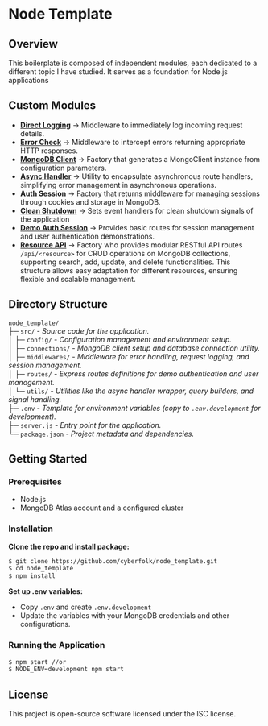 # Node Template

## Overview

This boilerplate is composed of independent modules, each dedicated to a different topic I have studied. It serves as a foundation for Node.js applications

## Custom Modules

-   **[Direct Logging](./src/middlewares/directLogger.js)** &rarr; Middleware to immediately log incoming request details.
-   **[Error Check](./src/middlewares/errorCheck.js)** &rarr; Middleware to intercept errors returning appropriate HTTP responses.
-   **[MongoDB Client](./src/connections/mongoClient.js)** &rarr; Factory that generates a MongoClient instance from configuration parameters.
-   **[Async Handler](./src/utils/asyncHandler.js)** &rarr; Utility to encapsulate asynchronous route handlers, simplifying error management in asynchronous operations.
-   **[Auth Session](./src/middlewares/authSession.js)** &rarr; Factory that returns middleware for managing sessions through cookies and storage in MongoDB.
-   **[Clean Shutdown](./src/utils/eventHandler.js)** &rarr; Sets event handlers for clean shutdown signals of the application
-   **[Demo Auth Session](./src/routes/demoAuthSession.js)** &rarr; Provides basic routes for session management and user authentication demonstrations.
-   **[Resource API](./src/routes/resource.js)** &rarr; Factory who provides modular RESTful API routes `/api/<resource>` for CRUD operations on MongoDB collections, supporting search, add, update, and delete functionalities. This structure allows easy adaptation for different resources, ensuring flexible and scalable management.

## Directory Structure

`node_template/`  
├─ `src/` _- Source code for the application._  
│ ├─ `config/` _- Configuration management and environment setup._  
│ ├─ `connections/` _- MongoDB client setup and database connection utility._  
│ ├─ `middlewares/` _- Middleware for error handling, request logging, and session management._  
│ ├─ `routes/` _- Express routes definitions for demo authentication and user management._  
│ └─ `utils/` _- Utilities like the async handler wrapper, query builders, and signal handling._  
├─ `.env` _- Template for environment variables (copy to `.env.development` for development)._  
├─ `server.js` _- Entry point for the application._  
└─ `package.json` _- Project metadata and dependencies._

## Getting Started

### Prerequisites

-   Node.js
-   MongoDB Atlas account and a configured cluster

### Installation

**Clone the repo and install package:**

```bash
$ git clone https://github.com/cyberfolk/node_template.git
$ cd node_template
$ npm install
```

**Set up .env variables:**

-   Copy `.env` and create `.env.development`
-   Update the variables with your MongoDB credentials and other configurations.

### Running the Application

```bash
$ npm start //or
$ NODE_ENV=development npm start
```

## License

This project is open-source software licensed under the ISC license.

<!-- ## Design Patterns

This project employs several architectural design patterns that enhance its scalability, maintainability, and modularity:

-   **Factory Pattern**: Used in creating instances of MongoDB clients and session handlers. This pattern allows for flexible and configurable instance creation that is decoupled from the system's business logic.
-   **Middleware Pattern**: Extensively used across the project for handling requests, errors, and logging. This pattern helps in separating concerns by isolating specific functions and behaviors in an application's request-response cycle, making the codebase easier to manage and extend.
-   **Module Pattern**: The use of modules to encapsulate configurations, database connections, and routes. Each module is responsible for a specific aspect of the application, enhancing code reusability and reducing dependencies.
-   **Singleton Pattern**: Implicitly used in managing the database connection. By ensuring that a single MongoDB client instance is created and reused throughout the application, this pattern helps in managing resources efficiently.
-   **Observer Pattern**: Used for handling exit signals to cleanly shut down the application. This pattern allows different parts of the application to respond to system-wide events without requiring tight coupling between the components. -->
